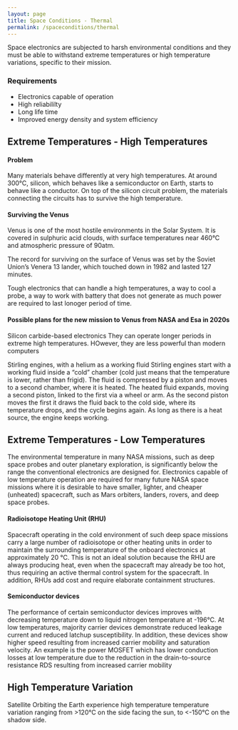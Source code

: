 ```yaml
---
layout: page
title: Space Conditions - Thermal
permalink: /spaceconditions/thermal
---
```


Space electronics are subjected to harsh environmental conditions and they must be able to withstand extreme temperatures or high temperature variations, specific to their mission.



### Requirements
- Electronics capable of operation
- High reliabililty 
- Long life time
- Improved energy density and system efficiency



## Extreme Temperatures - High Temperatures

#### Problem
Many materials behave differently at very high temperatures. 
At around 300°C, silicon, which behaves like a semiconductor on Earth, starts to behave like a conductor. On top of the silicon circuit problem, the materials connecting the circuits has to survive the high temperature. 

#### Surviving the Venus
Venus is one of the most hostile environments in the Solar System. It is covered in sulphuric acid clouds, with surface temperatures near 460°C and atmospheric pressure of 90atm. 

The record for surviving on the surface of Venus was set by the Soviet Union’s Venera 13 lander, which touched down in 1982 and lasted 127 minutes.

Tough electronics that can handle a high temperatures, a way to cool a probe, a way to work with battery that does not generate as much power are required to last lonoger period of time. 

#### Possible plans for the new mission to Venus from NASA and Esa in 2020s
Silicon carbide-based electronics
They can operate longer periods in extreme high temperatures. HOwever, they are less powerful than modern computers

Stirling engines, with a helium as a working fluid
Stirling engines start with a working fluid inside a “cold” chamber (cold just means that the temperature is lower, rather than frigid). The fluid is compressed by a piston and moves to a second chamber, where it is heated. The heated fluid expands, moving a second piston, linked to the first via a wheel or arm. As the second piston moves the first it draws the fluid back to the cold side, where its temperature drops, and the cycle begins again. As long as there is a heat source, the engine keeps working.



## Extreme Temperatures - Low Temperatures
The environmental temperature in many NASA missions, such as deep space probes and outer planetary exploration, is significantly below the range the conventional electronics are designed for. Electronics capable of low temperature operation are required for many future NASA space missions where it is desirable to have smaller, lighter, and cheaper (unheated) spacecraft, such as Mars orbiters, landers, rovers, and deep space probes. 

#### Radioisotope Heating Unit (RHU)
Spacecraft operating in the cold environment of such deep space missions carry a large number of radioisotope or other heating units in order to maintain the surrounding temperature of the onboard electronics at approximately 20 °C. This is not an ideal solution because the RHU are always producing heat, even when the spacecraft may already be too hot, thus requiring an active thermal control system for the spacecraft. In addition, RHUs add cost and require elaborate containment structures. 

#### Semiconductor devices
The performance of certain semiconductor devices improves with decreasing temperature down to liquid nitrogen temperature at -196°C. At low temperatures, majority carrier devices demonstrate reduced leakage current and reduced latchup susceptibility. In addition, these devices show higher speed resulting from increased carrier mobility and saturation velocity. An example is the power MOSFET which has lower conduction losses at low temperature due to the reduction in the drain-to-source resistance RDS resulting from increased carrier mobility



## High Temperature Variation
Satellite Orbiting the Earth experience high temperature temperature variation ranging from >120°C on the side facing the sun, to <-150°C on the shadow side. 
